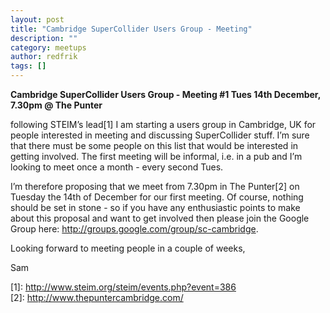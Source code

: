 ```yaml
---
layout: post
title: "Cambridge SuperCollider Users Group - Meeting"
description: ""
category: meetups
author: redfrik
tags: []
---
```

<p><strong>Cambridge SuperCollider Users Group - Meeting #1 Tues 14th December, 7.30pm @ The Punter </strong></p>
<p>following STEIM&#8217;s lead[1] I am starting a users group in Cambridge, UK for people interested in meeting and discussing SuperCollider stuff. I&#8217;m sure that there must be some people on this list that would be interested in getting involved. The first meeting will be informal, i.e. in a pub and I&#8217;m looking to meet once a month - every second Tues.</p>
<p>I&#8217;m therefore proposing that we meet from 7.30pm in The Punter[2] on Tuesday the 14th of December for our first meeting. Of course, nothing should be set in stone - so if you have any enthusiastic points to make about this proposal and want to get involved then please join the Google Group here: <a href="http://groups.google.com/group/sc-cambridge">http://groups.google.com/group/sc-cambridge</a>.</p>
<p>Looking forward to meeting people in a couple of weeks,</p>
<p>Sam</p>
<p>[1]: <a href="http://www.steim.org/steim/events.php?event=386">http://www.steim.org/steim/events.php?event=386</a><br />
[2]: <a href="http://www.thepuntercambridge.com/">http://www.thepuntercambridge.com/</a></p>
